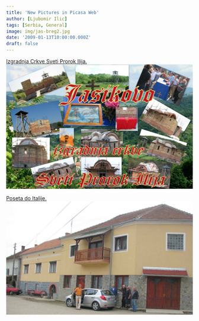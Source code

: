 ```yaml
---
title: 'New Pictures in Picasa Web'
author: [Ljubomir Ilic]
tags: [Serbia, General]
image: img/jas-breg2.jpg
date: '2009-01-13T10:00:00.000Z'
draft: false
---
```


[Izgradnja Crkve Sveti Prorok Ilija.](https://photos.google.com/u/1/share/AF1QipPHjYMkoAjxjGim-7LVuYpy7xYq1lHJkAwEe4e-us0f2Gt9fLfZeaSYlOWYupGmYQ?key=WHRldnpqUkN6OS1MWXFhYzJNa2JXTUdvS05RRmR3)
[![img](img/new-folder-thumb.jpg)](https://photos.google.com/u/1/share/AF1QipPHjYMkoAjxjGim-7LVuYpy7xYq1lHJkAwEe4e-us0f2Gt9fLfZeaSYlOWYupGmYQ?key=WHRldnpqUkN6OS1MWXFhYzJNa2JXTUdvS05RRmR3)

[Poseta do Italije.](https://photos.google.com/u/1/share/AF1QipOo2GBww2DDkDMoynMNUaB2SIvZVk9QoZ36rfBJwG92eOLEcT-AIc0BgXg6x0OaNg?key=T2Nta2lUeHdOX1htWWU1OTVvSFhGelBRRFdLTFF3)
[![img](img/jas-breg2.jpg)](https://photos.google.com/u/1/share/AF1QipOo2GBww2DDkDMoynMNUaB2SIvZVk9QoZ36rfBJwG92eOLEcT-AIc0BgXg6x0OaNg?key=T2Nta2lUeHdOX1htWWU1OTVvSFhGelBRRFdLTFF3)

